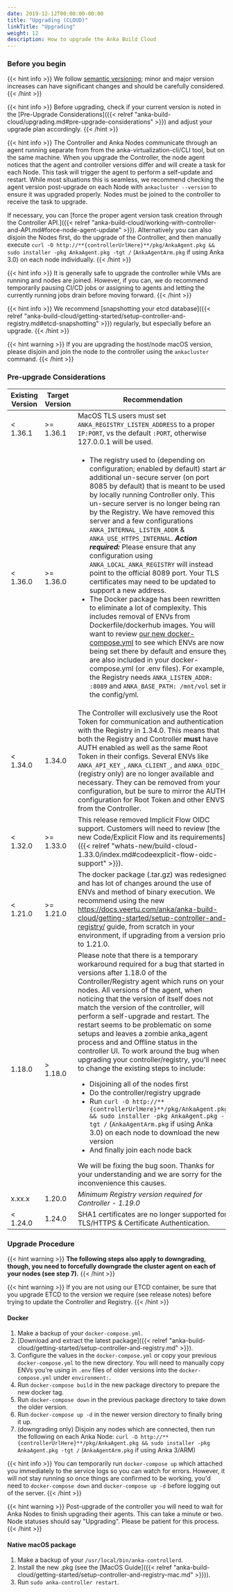 ```yaml
---
date: 2019-12-12T00:00:00-00:00
title: "Upgrading (CLOUD)"
linkTitle: "Upgrading"
weight: 12
description: How to upgrade the Anka Build Cloud
---
```


### Before you begin

{{< hint info >}}
We follow [semantic versioning](https://semver.org/); minor and major version increases can have significant changes and should be carefully considered.
{{< /hint >}}

{{< hint info >}}
Before upgrading, check if your current version is noted in the [Pre-Upgrade Considerations]({{< relref "anka-build-cloud/upgrading.md#pre-upgrade-considerations" >}}) and adjust your upgrade plan accordingly.
{{< /hint >}}

{{< hint info >}}
The Controller and Anka Nodes communicate through an agent running separate from from the anka-virtualization-cli/CLI tool, but on the same machine. When you upgrade the Controller, the node agent notices that the agent and controller versions differ and will create a task for each Node. This task will trigger the agent to perform a self-update and restart. While most situations this is seamless, we recommend checking the agent version post-upgrade on each Node with `ankacluster --version` to ensure it was upgraded properly. Nodes must be joined to the controller to receive the task to upgrade.

If necessary, you can [force the proper agent version task creation through the Controller API.]({{< relref "anka-build-cloud/working-with-controller-and-API.md#force-node-agent-update" >}}). Alternatively you can also disjoin the Nodes first, do the upgrade of the Controller, and then manually execute `curl -O http://**{controllerUrlHere}**/pkg/AnkaAgent.pkg && sudo installer -pkg AnkaAgent.pkg -tgt /` (`AnkaAgentArm.pkg` if using Anka 3.0) on each node individually.
{{< /hint >}}

{{< hint info >}}
It is generally safe to upgrade the controller while VMs are running and nodes are joined. However, if you can, we do recommend temporarily pausing CI/CD jobs or assigning to agents and letting the currently running jobs drain before moving forward.
{{< /hint >}}

{{< hint info >}}
We recommend [snapshotting your etcd database]({{< relref "anka-build-cloud/getting-started/setup-controller-and-registry.md#etcd-snapshotting" >}}) regularly, but especially before an upgrade.
{{< /hint >}}

{{< hint warning >}}
If you are upgrading the host/node macOS version, please disjoin and join the node to the controller using the `ankacluster` command.
{{< /hint >}}

### Pre-upgrade Considerations

| Existing Version | Target Version | Recommendation |
| --- | --- | --- |
| < 1.36.1 | >= 1.36.1 | MacOS TLS users must set `ANKA_REGISTRY_LISTEN_ADDRESS` to a proper `IP:PORT`, vs the default `:PORT`, otherwise 127.0.0.1 will be used.
| < 1.36.0 | >= 1.36.0 | <ul><li>The registry used to (depending on configuration; enabled by default) start an additional un-secure server (on port 8085 by default) that is meant to be used by locally running Controller only. This un-secure server is no longer being ran by the Registry. We have removed this server and a few configurations `ANKA_INTERNAL_LISTEN_ADDR` & `ANKA_USE_HTTPS_INTERNAL`. **_Action required:_** Please ensure that any configuration using `ANKA_LOCAL_ANKA_REGISTRY` will instead point to the official 8089 port. Your TLS certificates may need to be updated to support a new address.</li><li>The Docker package has been rewritten to eliminate a lot of complexity. This includes removal of ENVs from Dockerfile/dockerhub images. You will want to review [our new docker-compose.yml](https://docs.veertu.com/anka/anka-build-cloud/configuration-reference/#docker-composeyml-docker) to see which ENVs are now being set there by default and ensure they are also included in your docker-compose.yml (or .env files). For example, the Registry needs `ANKA_LISTEN_ADDR: :8089` and `ANKA_BASE_PATH: /mnt/vol` set in the config/yml.</li></ul> |
| < 1.34.0 | 1.34.0 | The Controller will exclusively use the Root Token for communication and authentication with the Registry in 1.34.0. This means that both the Registry and Controller **must** have AUTH enabled as well as the same Root Token in their configs. Several ENVs like `ANKA_API_KEY_`, `ANKA_CLIENT_`, and `ANKA_OIDC_` (registry only) are no longer available and necessary. They can be removed from your configuration, but be sure to mirror the AUTH configuration for Root Token and other ENVS from the Controller. |
| < 1.32.0 | >= 1.33.0 | This release removed Implicit Flow OIDC support. Customers will need to review [the new Code/Explicit Flow and its requirements]({{< relref "whats-new/build-cloud-1.33.0/index.md#codeexplicit-flow-oidc-support" >}}). |
| < 1.21.0 | >= 1.21.0 | The docker package (.tar.gz) was redesigned and has lot of changes around the use of ENVs and method of binary execution. We recommend using the new https://docs.veertu.com/anka/anka-build-cloud/getting-started/setup-controller-and-registry/ guide, from scratch in your environment, if upgrading from a version prior to 1.21.0. |
| 1.18.0 | > 1.18.0 | Please note that there is a temporary workaround required for a bug that started in versions after 1.18.0 of the Controller/Registry agent which runs on your nodes. All versions of the agent, when noticing that the version of itself does not match the version of the controller, will perform a self-upgrade and restart. The restart seems to be problematic on some setups and leaves a zombie anka_agent process and and Offline status in the controller UI. To work around the bug when upgrading your controller/registry, you'll need to change the existing steps to include: <ul><li>Disjoining all of the nodes first</li><li>Do the controller/registry upgrade</li><li>Run `curl -O http://**{controllerUrlHere}**/pkg/AnkaAgent.pkg && sudo installer -pkg AnkaAgent.pkg -tgt /` (`AnkaAgentArm.pkg` if using Anka 3.0) on each node to download the new version</li><li>And finally join each node back</li></ul>We will be fixing the bug soon. Thanks for your understanding and we are sorry for the inconvenience this causes.
| x.xx.x | 1.20.0 | _Minimum Registry version required for Controller - 1.19.0_
| < 1.24.0 | 1.24.0 | SHA1 certificates are no longer supported for TLS/HTTPS & Certificate Authentication.

### Upgrade Procedure

{{< hint warning >}}
**The following steps also apply to downgrading, though, you need to forcefully downgrade the cluster agent on each of your nodes (see step 7).**
{{< /hint >}}

{{< hint warning >}}
If you are not using our ETCD container, be sure that you upgrade ETCD to the version we require (see release notes) before trying to update the Controller and Registry.
{{< /hint >}}


#### Docker

  1. Make a backup of your `docker-compose.yml`.
  2. [Download and extract the latest package]({{< relref "anka-build-cloud/getting-started/setup-controller-and-registry.md" >}}).
  3. Configure the values in the `docker-compose.yml` or copy your previous `docker-compose.yml` to the new directory. You will need to manually copy ENVs you're using in `.env` files of older versions into the `docker-compose.yml` under `environment:`.
  4. Run `docker-compose build` in the new package directory to prepare the new docker tag.
  5. Run `docker-compose down` in the previous package directory to take down the older version.
  6. Run `docker-compose up -d` in the newer version directory to finally bring it up.
  7. (downgrading only) Disjoin any nodes which are connected, then run the following on each Anka Node: `curl -O http://**{controllerUrlHere}**/pkg/AnkaAgent.pkg && sudo installer -pkg AnkaAgent.pkg -tgt /` (`AnkaAgentArm.pkg` if using Anka 3/ARM)

{{< hint info >}}
You can temporarily run `docker-compose up` which attached you immediately to the service logs so you can watch for errors. However, it will not stay running so once things are confirmed to be working, you'd need to `docker-compose down` and `docker-compose up -d` before logging out of the server.
{{< /hint >}}

{{< hint warning >}}
Post-upgrade of the controller you will need to wait for Anka Nodes to finish upgrading their agents. This can take a minute or two. Node statuses should say "Upgrading". Please be patient for this process.
{{< /hint >}}

#### Native macOS package

  1. Make a backup of your `/usr/local/bin/anka-controllerd`.
  2. Install the new .pkg (see the [MacOS Guide]({{< relref "anka-build-cloud/getting-started/setup-controller-and-registry-mac.md" >}})).
  3. Run `sudo anka-controller restart`.

